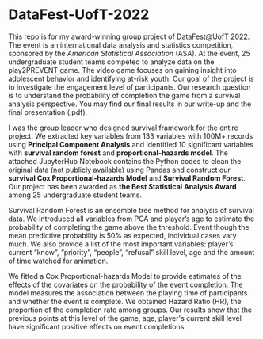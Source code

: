 # DataFest-UofT-2022
This repo is for my award-winning group project of [DataFest@UofT 2022](https://www.statistics.utoronto.ca/news/u-t-students-go-win-data-competition-interactive-video-game-risk-youth). The event is an international data analysis and statistics competition, sponsored by the *American Statistical Association* (ASA). At the event, 25 undergraduate student teams competed to analyze data on the play2PREVENT game. The video game focuses on gaining insight into adolescent behavior and identifying at-risk youth. Our goal of the project is to investigate the engagement level of participants. Our research question is to understand the probability of completion the game from a survival analysis perspective. You may find our final results in our write-up and the final presentation (.pdf).

I was the group leader who designed survival framework for the entire project. We extracted key variables from 133 variables with 100M+ records using **Principal Component Analysis** and identified 10 significant variables with **survival random forest** and **proportional-hazards model**.  The attached JupyterHub Notebook contains the Python codes to clean the original data (not publicly available) using Pandas and construct our **survival Cox Proportional-hazards Model** and **Survival Random Forest**. Our project has been awarded as **the Best Statistical Analysis Award** among 25 undergraduate student teams. 

Survival Random Forest is an ensemble tree method for analysis of survival data. We introduced all variables
from PCA and player’s age to estimate the probability of completing the game above the threshold. Event though
the mean predictive probability is 50% as expected, individual cases vary much. We also provide a list of the most important variables: player’s current “know”, “priority”, “people”, “refusal” skill level, age and the amount of time watched for animation. 

We fitted a Cox Proportional-hazards Model to provide estimates of the effects of the covariates on the probability of the event completion. The model measures the association between the playing time of participants and whether the event is complete. We obtained Hazard Ratio (HR), the proportion of the completion rate among groups. Our results show that the previous points at this level of the game, age, player's current skill level have significant positive effects on event completions. 
